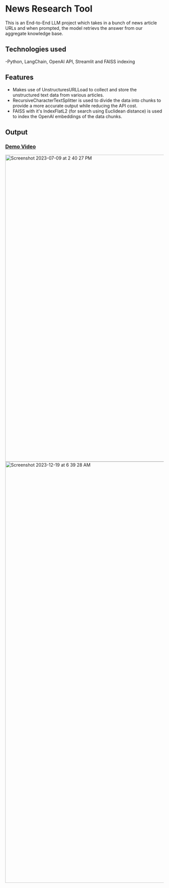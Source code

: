 # News Research Tool

This is an End-to-End LLM project which takes in a bunch of news article URLs and when prompted, the model retrievs the answer from our aggregate knowledge base.

## Technologies used
-Python, LangChain, OpenAI API, Streamlit and FAISS indexing

## Features
- Makes use of UnstructuresURLLoad to collect and store the unstructured text data from various articles.
- RecursiveCharacterTextSplitter is used to divide the data into chunks to provide a more accurate output while reducing the API cost.
- FAISS with it's IndexFlatL2 (for search using Euclidean distance) is used to index the OpenAI embeddings of the data chunks.

## Output

### [Demo Video](https://youtu.be/f4N4GB4ZCuI)

<img width="973" alt="Screenshot 2023-07-09 at 2 40 27 PM" src="https://github.com/Hazzerback25/News_Research_Tool_project/assets/85587494/360b9a0c-292f-4049-971c-77343ae138cf">
<img width="1336" alt="Screenshot 2023-12-19 at 6 39 28 AM" 
